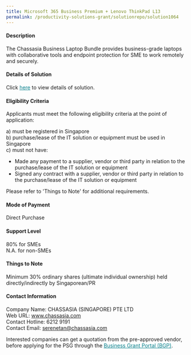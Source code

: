 ```yaml
---
title: Microsoft 365 Business Premium + Lenovo ThinkPad L13
permalink: /productivity-solutions-grant/solutionrepo/solution1064
---
```


#### Description

The Chassasia Business Laptop Bundle provides  business-grade laptops with collaborative tools and endpoint protection for SME to work remotely and securely. 


#### Details of Solution

Click <a href='https://govassist.gobusiness.gov.sg/images/psg/Desensitised_CHASSasia-Software_plus_Laptop_Annex_3_CR_wef_15_Sept_2020_Part_5.pdf' style='color:#037e8a'>here</a> to view details of solution.

#### Eligibility Criteria

Applicants must meet the following eligibility criteria at the point of application:

a) must be registered in Singapore <br>
b) purchase/lease of the IT solution or equipment must be used in Singapore <br>
c) must not have:
- Made any payment to a supplier, vendor or third party in relation to the purchase/lease of the IT solution or equipment
- Signed any contract with a supplier, vendor or third party in relation to the purchase/lease of the IT solution or equipment

Please refer to 'Things to Note' for additional requirements.

#### Mode of Payment
Direct Purchase 

#### Support Level
80% for SMEs <br>
N.A. for non-SMEs

#### Things to Note
Minimum 30% ordinary shares (ultimate individual ownership) held directly/indirectly by Singaporean/PR

#### Contact Information
Company Name: CHASSASIA (SINGAPORE) PTE LTD <br>Web URL: www.chassasia.com <br>Contact Hotline: 6212 9191 <br>Contact Email: serenetan@chassasia.com<br>

Interested companies can get a quotation from the pre-approved vendor, before applying for the PSG through the <a target='_blank' style='color:#037e8a' href='https://www.businessgrants.gov.sg/'>Business Grant Portal (BGP)</a>.
